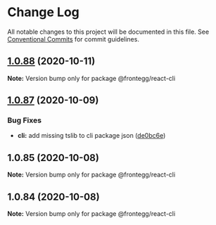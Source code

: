 # Change Log

All notable changes to this project will be documented in this file.
See [Conventional Commits](https://conventionalcommits.org) for commit guidelines.

## [1.0.88](https://github.com/frontegg/frontegg-react/compare/v1.0.87...v1.0.88) (2020-10-11)

**Note:** Version bump only for package @frontegg/react-cli





## [1.0.87](https://github.com/frontegg/frontegg-react/compare/v1.0.86...v1.0.87) (2020-10-09)


### Bug Fixes

* **cli:** add missing tslib to cli package json ([de0bc6e](https://github.com/frontegg/frontegg-react/commit/de0bc6e2f7558077eef8c7c1aeb815ff561f000e))





## 1.0.85 (2020-10-08)

**Note:** Version bump only for package @frontegg/react-cli





## 1.0.84 (2020-10-08)

**Note:** Version bump only for package @frontegg/react-cli
